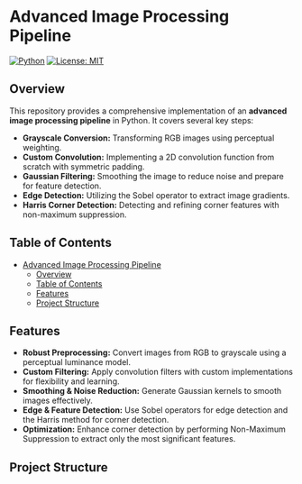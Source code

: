 # Advanced Image Processing Pipeline

[![Python](https://img.shields.io/badge/Python-3.x-blue?style=flat-square)](https://www.python.org/)
[![License: MIT](https://img.shields.io/badge/License-MIT-green?style=flat-square)](LICENSE)

## Overview
This repository provides a comprehensive implementation of an **advanced image processing pipeline** in Python. It covers several key steps:
- **Grayscale Conversion:** Transforming RGB images using perceptual weighting.
- **Custom Convolution:** Implementing a 2D convolution function from scratch with symmetric padding.
- **Gaussian Filtering:** Smoothing the image to reduce noise and prepare for feature detection.
- **Edge Detection:** Utilizing the Sobel operator to extract image gradients.
- **Harris Corner Detection:** Detecting and refining corner features with non-maximum suppression.

## Table of Contents
- [Advanced Image Processing Pipeline](#advanced-image-processing-pipeline)
  - [Overview](#overview)
  - [Table of Contents](#table-of-contents)
  - [Features](#features)
  - [Project Structure](#project-structure)

## Features
- **Robust Preprocessing:** Convert images from RGB to grayscale using a perceptual luminance model.
- **Custom Filtering:** Apply convolution filters with custom implementations for flexibility and learning.
- **Smoothing & Noise Reduction:** Generate Gaussian kernels to smooth images effectively.
- **Edge & Feature Detection:** Use Sobel operators for edge detection and the Harris method for corner detection.
- **Optimization:** Enhance corner detection by performing Non-Maximum Suppression to extract only the most significant features.

## Project Structure
